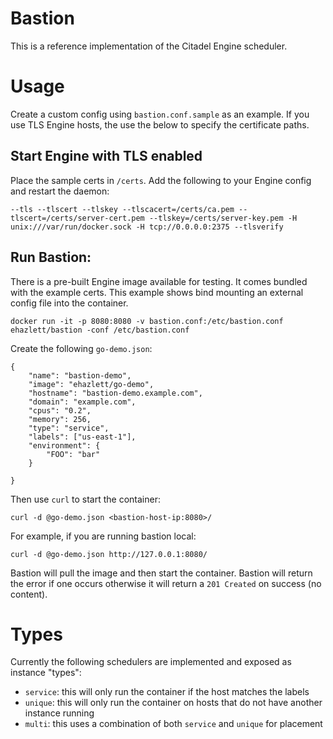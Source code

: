 # Bastion
This is a reference implementation of the Citadel Engine scheduler.

# Usage
Create a custom config using `bastion.conf.sample` as an example.  If you use TLS Engine hosts, the use the below to specify the certificate paths.

## Start Engine with TLS enabled
Place the sample certs in `/certs`.  Add the following to your Engine config and restart the daemon:

`--tls --tlscert --tlskey --tlscacert=/certs/ca.pem --tlscert=/certs/server-cert.pem --tlskey=/certs/server-key.pem -H unix:///var/run/docker.sock -H tcp://0.0.0.0:2375 --tlsverify`

## Run Bastion:
There is a pre-built Engine image available for testing.  It comes bundled with the example certs.  This example shows bind mounting an external config file into the container.

`docker run -it -p 8080:8080 -v bastion.conf:/etc/bastion.conf ehazlett/bastion -conf /etc/bastion.conf`

Create the following `go-demo.json`:

```
{
    "name": "bastion-demo",
    "image": "ehazlett/go-demo",
    "hostname": "bastion-demo.example.com",
    "domain": "example.com",
    "cpus": "0.2",
    "memory": 256,
    "type": "service",
    "labels": ["us-east-1"],
    "environment": {
        "FOO": "bar"
    }

}
```

Then use `curl` to start the container:

`curl -d @go-demo.json <bastion-host-ip:8080>/`

For example, if you are running bastion local:

`curl -d @go-demo.json http://127.0.0.1:8080/`

Bastion will pull the image and then start the container.  Bastion will return the error if one occurs otherwise it will return a `201 Created` on success (no content).

# Types
Currently the following schedulers are implemented and exposed as instance "types":

* `service`: this will only run the container if the host matches the labels
* `unique`: this will only run the container on hosts that do not have another instance running
* `multi`: this uses a combination of both `service` and `unique` for placement
